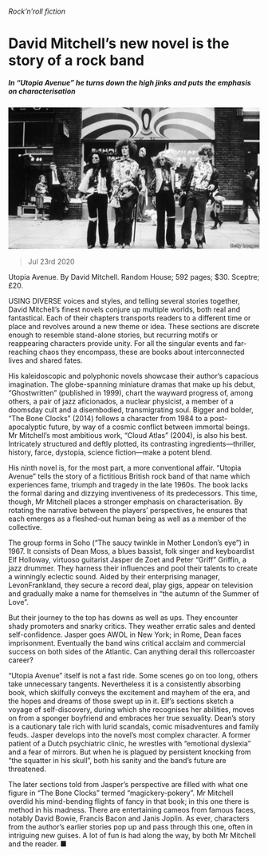 ###### Rock’n’roll fiction

# David Mitchell’s new novel is the story of a rock band 

##### In “Utopia Avenue” he turns down the high jinks and puts the emphasis on characterisation 

![image](images/20200725_BKP504.jpg) 

> Jul 23rd 2020 

Utopia Avenue. By David Mitchell. Random House; 592 pages; $30. Sceptre; £20.

USING DIVERSE voices and styles, and telling several stories together, David Mitchell’s finest novels conjure up multiple worlds, both real and fantastical. Each of their chapters transports readers to a different time or place and revolves around a new theme or idea. These sections are discrete enough to resemble stand-alone stories, but recurring motifs or reappearing characters provide unity. For all the singular events and far-reaching chaos they encompass, these are books about interconnected lives and shared fates.


His kaleidoscopic and polyphonic novels showcase their author’s capacious imagination. The globe-spanning miniature dramas that make up his debut, “Ghostwritten” (published in 1999), chart the wayward progress of, among others, a pair of jazz aficionados, a nuclear physicist, a member of a doomsday cult and a disembodied, transmigrating soul. Bigger and bolder, “The Bone Clocks” (2014) follows a character from 1984 to a post-apocalyptic future, by way of a cosmic conflict between immortal beings. Mr Mitchell’s most ambitious work, “Cloud Atlas” (2004), is also his best. Intricately structured and deftly plotted, its contrasting ingredients—thriller, history, farce, dystopia, science fiction—make a potent blend.

His ninth novel is, for the most part, a more conventional affair. “Utopia Avenue” tells the story of a fictitious British rock band of that name which experiences fame, triumph and tragedy in the late 1960s. The book lacks the formal daring and dizzying inventiveness of its predecessors. This time, though, Mr Mitchell places a stronger emphasis on characterisation. By rotating the narrative between the players’ perspectives, he ensures that each emerges as a fleshed-out human being as well as a member of the collective.

The group forms in Soho (“The saucy twinkle in Mother London’s eye”) in 1967. It consists of Dean Moss, a blues bassist, folk singer and keyboardist Elf Holloway, virtuoso guitarist Jasper de Zoet and Peter “Griff” Griffin, a jazz drummer. They harness their influences and pool their talents to create a winningly eclectic sound. Aided by their enterprising manager, LevonFrankland, they secure a record deal, play gigs, appear on television and gradually make a name for themselves in “the autumn of the Summer of Love”.

But their journey to the top has downs as well as ups. They encounter shady promoters and snarky critics. They weather erratic sales and dented self-confidence. Jasper goes AWOL in New York; in Rome, Dean faces imprisonment. Eventually the band wins critical acclaim and commercial success on both sides of the Atlantic. Can anything derail this rollercoaster career?

“Utopia Avenue” itself is not a fast ride. Some scenes go on too long, others take unnecessary tangents. Nevertheless it is a consistently absorbing book, which skilfully conveys the excitement and mayhem of the era, and the hopes and dreams of those swept up in it. Elf’s sections sketch a voyage of self-discovery, during which she recognises her abilities, moves on from a sponger boyfriend and embraces her true sexuality. Dean’s story is a cautionary tale rich with lurid scandals, comic misadventures and family feuds. Jasper develops into the novel’s most complex character. A former patient of a Dutch psychiatric clinic, he wrestles with “emotional dyslexia” and a fear of mirrors. But when he is plagued by persistent knocking from “the squatter in his skull”, both his sanity and the band’s future are threatened.

The later sections told from Jasper’s perspective are filled with what one figure in “The Bone Clocks” termed “magickery-pokery”. Mr Mitchell overdid his mind-bending flights of fancy in that book; in this one there is method in his madness. There are entertaining cameos from famous faces, notably David Bowie, Francis Bacon and Janis Joplin. As ever, characters from the author’s earlier stories pop up and pass through this one, often in intriguing new guises. A lot of fun is had along the way, by both Mr Mitchell and the reader. ■

